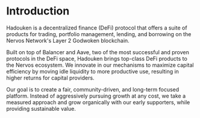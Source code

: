 # Introduction

Hadouken is a decentralized finance (DeFi) protocol that offers a suite of products for trading, portfolio management, lending, and borrowing on the Nervos Network's Layer 2 Godwoken blockchain.

Built on top of Balancer and Aave, two of the most successful and proven protocols in the DeFi space, Hadouken brings top-class DeFi products to the Nervos ecosystem. We innovate in our mechanisms to maximize capital efficiency by moving idle liquidity to more productive use, resulting in higher returns for capital providers.

Our goal is to create a fair, community-driven, and long-term focused platform. Instead of aggressively pursuing growth at any cost, we take a measured approach and grow organically with our early supporters, while providing sustainable value.
